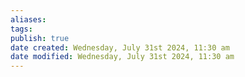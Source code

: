 ```yaml
---
aliases: 
tags: 
publish: true
date created: Wednesday, July 31st 2024, 11:30 am
date modified: Wednesday, July 31st 2024, 11:30 am
---
```

